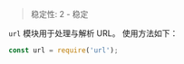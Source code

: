 
<!--introduced_in=v0.10.0-->

> 稳定性: 2 - 稳定

<!-- source_link=lib/url.js -->

`url` 模块用于处理与解析 URL。
使用方法如下：

```js
const url = require('url');
```

